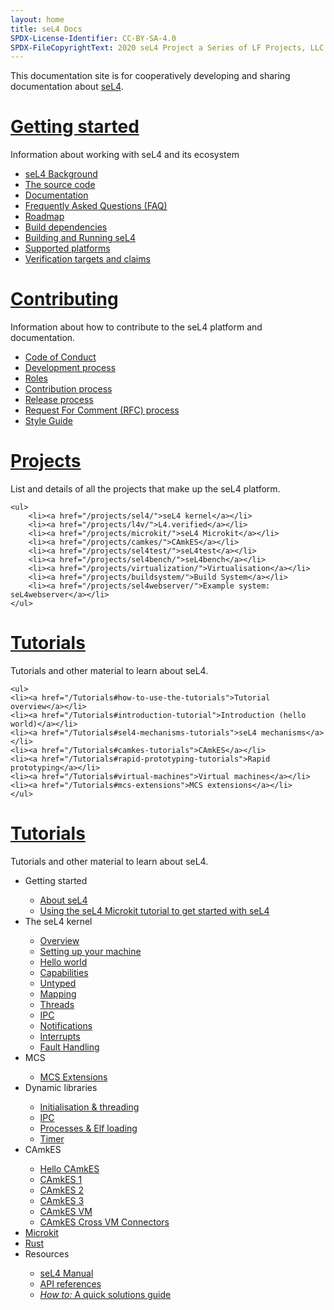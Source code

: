 ```yaml
---
layout: home
title: seL4 Docs
SPDX-License-Identifier: CC-BY-SA-4.0
SPDX-FileCopyrightText: 2020 seL4 Project a Series of LF Projects, LLC.
---
```

 <div class="flex-grid">
  <div class="col">

This documentation site is for cooperatively developing and sharing documentation about <a href="https://sel4.systems">seL4</a>.
</div>
</div>


 <div class="flex-grid">
  <div class="col">
   <h1><a href="/GettingStarted">Getting started</a></h1>
	<p>Information about working with seL4 and its ecosystem</p>
	<ul>
	<li><a href="/GettingStarted#background-and-terminology">seL4 Background</a></li>
	<li><a href="/MaintainedRepositories">The source code</a></li>
	<li><a href="/projects/sel4/documentation.html">Documentation</a></li>
	<li><a href="/projects/sel4/frequently-asked-questions.html">Frequently Asked Questions (FAQ)</a></li>
	<li><a href="/projects/roadmap.html">Roadmap</a></li>
	<li><a href="/projects/buildsystem/host-dependencies.html">Build dependencies</a></li>
	<li><a href="/GettingStarted#running-sel4">Building and Running seL4</a></li>
	<li><a href="/Hardware">Supported platforms</a></li>
	<li><a href="/projects/sel4/verified-configurations.html">Verification targets and claims</a></li>
	</ul>
  </div>
  <div class="col">
   <h1><a href="/processes/">Contributing</a></h1>
	<p>Information about how to contribute to the seL4 platform and documentation.</p>
        <ul>
        <li><a href="/processes/conduct.html">Code of Conduct</a></li>
        <li><a href="/processes#development-processes">Development process</a></li>
        <li><a href="/processes/roles.html">Roles</a></li>
        <li><a href="/processes/contributing.html">Contribution process</a></li>
        <li><a href="/processes/release-process.html">Release process</a></li>
        <li><a href="/processes/rfc-process.html">Request For Comment (RFC) process</a></li>
        <li><a href="/processes/style-guide.html">Style Guide</a></li>
	</ul>
  </div>
 </div>
 <div class="flex-grid" >
  <div class="col ">
   <h1><a href="/projects/">Projects</a></h1>
	<p>List and details of all the projects that make up the seL4 platform.</p>

	<ul>
        <li><a href="/projects/sel4/">seL4 kernel</a></li>
        <li><a href="/projects/l4v/">L4.verified</a></li>
        <li><a href="/projects/microkit/">seL4 Microkit</a></li>
        <li><a href="/projects/camkes/">CAmkES</a></li>
        <li><a href="/projects/sel4test/">seL4test</a></li>
        <li><a href="/projects/sel4bench/">seL4bench</a></li>
        <li><a href="/projects/virtualization/">Virtualisation</a></li>
        <li><a href="/projects/buildsystem/">Build System</a></li>
        <li><a href="/projects/sel4webserver/">Example system: seL4webserver</a></li>
	</ul>
  </div>
  <div class="col">
   <h1><a href="/Tutorials/">Tutorials</a></h1>
	<p>Tutorials and other material to learn about seL4.</p>

	<ul>
	<li><a href="/Tutorials#how-to-use-the-tutorials">Tutorial overview</a></li>
	<li><a href="/Tutorials#introduction-tutorial">Introduction (hello world)</a></li>
	<li><a href="/Tutorials#sel4-mechanisms-tutorials">seL4 mechanisms</a></li>
	<li><a href="/Tutorials#camkes-tutorials">CAmkES</a></li>
	<li><a href="/Tutorials#rapid-prototyping-tutorials">Rapid prototyping</a></li>
	<li><a href="/Tutorials#virtual-machines">Virtual machines</a></li>
	<li><a href="/Tutorials#mcs-extensions">MCS extensions</a></li>
	</ul>
  </div>
 </div>


  <div class="col">
    <h1><a href="/TutorialsReworked/">Tutorials</a></h1>
  	<p>Tutorials and other material to learn about seL4.</p>
    <ul>
      <li>Getting started</li>
      <ul>
        <li><a href="/TutorialsReworked/GettingStarted/about-seL4">About seL4</a></li>
        <li><a href="/TutorialsReworked/GettingStarted/microkit">Using the seL4 Microkit tutorial to get started with seL4</a></li>
      </ul>
      <li>The seL4 kernel</li>
      <ul>
        <li><a href="/TutorialsReworked/seL4Kernel/overview">Overview</a></li>
        <li><a href="TutorialsReworked/seL4Kernel/setting-up">Setting up your machine</a></li>
        <li><a href="TutorialsReworked/seL4Kernel/hello-world">Hello world</a></li>
        <li><a href="TutorialsReworked/seL4Kernel/capabilities">Capabilities</a></li>
        <li><a href="TutorialsReworked/seL4Kernel/untyped">Untyped</a></li>
        <li><a href="TutorialsReworked/seL4Kernel/mapping">Mapping</a></li>
        <li><a href="TutorialsReworked/seL4Kernel/threads">Threads</a></li>
        <li><a href="TutorialsReworked/seL4Kernel/ipc">IPC</a></li>
        <li><a href="TutorialsReworked/seL4Kernel/notifications">Notifications</a></li>
        <li><a href="TutorialsReworked/seL4Kernel/interrupts">Interrupts</a></li>
        <li><a href="TutorialsReworked/seL4Kernel/faults">Fault Handling</a></li>
      </ul>
      <li>MCS</li>
      <ul>
        <li><a href="TutorialsReworked/MCS/mcs-extensions">MCS Extensions</a></li>
      </ul>
      <li>Dynamic libraries</li>
      <ul>
        <li><a href="TutorialsReworked/DynamicLibraries/initialisation">Initialisation & threading</a></li>
        <li><a href="TutorialsReworked/DynamicLibraries/ipc">IPC</a></li>
        <li><a href="TutorialsReworked/DynamicLibraries/processes">Processes & Elf loading</a></li>
        <li><a href="TutorialsReworked/DynamicLibraries/timer">Timer</a></li>
      </ul>
      <li>CAmkES</li>
      <ul>
        <li><a href="TutorialsReworked/CAmkES/hello-camkes">Hello CAmkES</a></li>
        <li><a href="TutorialsReworked/CAmkES/camkes1">CAmkES 1</a></li>
        <li><a href="TutorialsReworked/CAmkES/camkes2">CAmkES 2</a></li>
        <li><a href="TutorialsReworked/CAmkES/camkes3">CAmkES 3</a></li>
        <li><a href="TutorialsReworked/CAmkES/camkes-vm">CAmkES VM</a></li>
        <li><a href="TutorialsReworked/CAmkES/camkes-cross-vm">CAmkES Cross VM Connectors</a></li>
      </ul>
      <li><a href="https://trustworthy.systems/projects/microkit/tutorial/">Microkit</a></li>
      <li><a href= "https://github.com/seL4/rust-sel4">Rust</a></li>
      <li>Resources</li>
      <ul>
        <li><a href="https://sel4.systems/Info/Docs/seL4-manual-latest.pdf">seL4 Manual</a></li>
        <li><a href= "/projects/sel4/api-doc.html">API references</a></li>
        <li><a href="TutorialsReworked/Resources/how-to"><em>How to:</em> A quick solutions guide</a></li>
      </ul>
    </ul>
  </div>
